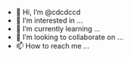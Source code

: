 - 👋 Hi, I’m @cdcdccd
- 👀 I’m interested in ...
- 🌱 I’m currently learning ...
- 💞️ I’m looking to collaborate on ...
- 📫 How to reach me ...

<!---
cdcdccd/cdcdccd is a ✨ special ✨ repository because its `README.md` (this file) appears on your GitHub profile.
You can click the Preview link to take a look at your changes.
--->
